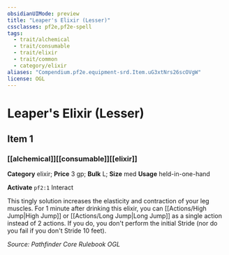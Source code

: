 ```yaml
---
obsidianUIMode: preview
title: "Leaper's Elixir (Lesser)"
cssclasses: pf2e,pf2e-spell
tags:
  - trait/alchemical
  - trait/consumable
  - trait/elixir
  - trait/common
  - category/elixir
aliases: "Compendium.pf2e.equipment-srd.Item.uG3xtNrs26scOVgW"
license: OGL
---
```

# Leaper's Elixir (Lesser)
## Item 1
### [[alchemical]][[consumable]][[elixir]]

**Category** elixir; 
**Price** 3 gp; 
**Bulk** L; **Size** med
**Usage** held-in-one-hand

**Activate** `pf2:1` Interact

This tingly solution increases the elasticity and contraction of your leg muscles. For 1 minute after drinking this elixir, you can [[Actions/High Jump|High Jump]] or [[Actions/Long Jump|Long Jump]] as a single action instead of 2 actions. If you do, you don't perform the initial Stride (nor do you fail if you don't Stride 10 feet).

*Source: Pathfinder Core Rulebook*
*OGL*
